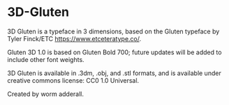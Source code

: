 # 3D-Gluten

3D Gluten is a typeface in 3 dimensions, based on the Gluten typeface by Tyler Finck/ETC https://www.etceteratype.co/. 

Gluten 3D 1.0 is based on Gluten Bold 700; future updates will be added to include other font weights.

3D Gluten is available in .3dm, .obj, and .stl formats, and is available under creative commons license: CC0 1.0 Universal.

Created by worm adderall. 
